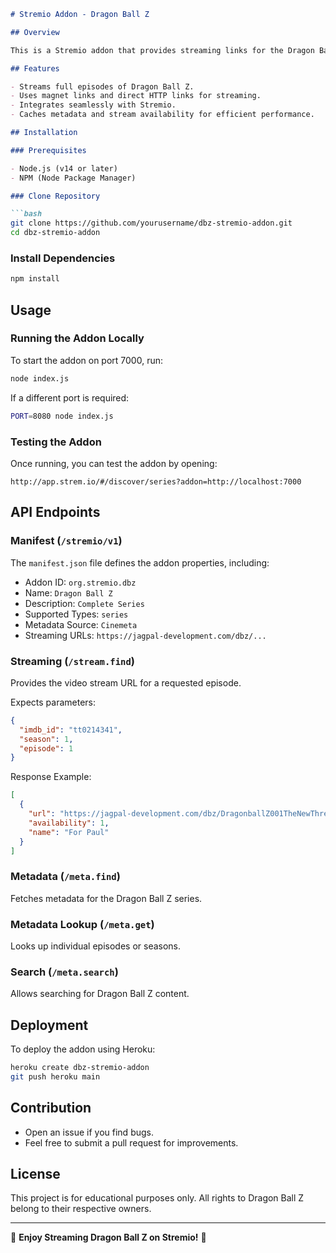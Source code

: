 ```markdown
# Stremio Addon - Dragon Ball Z

## Overview

This is a Stremio addon that provides streaming links for the Dragon Ball Z series. It is built using the Stremio Addons SDK and serves streams for each episode of the series.

## Features

- Streams full episodes of Dragon Ball Z.
- Uses magnet links and direct HTTP links for streaming.
- Integrates seamlessly with Stremio.
- Caches metadata and stream availability for efficient performance.

## Installation

### Prerequisites

- Node.js (v14 or later)
- NPM (Node Package Manager)

### Clone Repository

```bash
git clone https://github.com/yourusername/dbz-stremio-addon.git
cd dbz-stremio-addon
```

### Install Dependencies

```bash
npm install
```

## Usage

### Running the Addon Locally

To start the addon on port 7000, run:

```bash
node index.js
```

If a different port is required:

```bash
PORT=8080 node index.js
```

### Testing the Addon

Once running, you can test the addon by opening:

```
http://app.strem.io/#/discover/series?addon=http://localhost:7000
```

## API Endpoints

### Manifest (`/stremio/v1`)

The `manifest.json` file defines the addon properties, including:

- Addon ID: `org.stremio.dbz`
- Name: `Dragon Ball Z`
- Description: `Complete Series`
- Supported Types: `series`
- Metadata Source: `Cinemeta`
- Streaming URLs: `https://jagpal-development.com/dbz/...`

### Streaming (`/stream.find`)

Provides the video stream URL for a requested episode.

Expects parameters:

```json
{
  "imdb_id": "tt0214341",
  "season": 1,
  "episode": 1
}
```

Response Example:

```json
[
  {
    "url": "https://jagpal-development.com/dbz/DragonballZ001TheNewThreat.mkv",
    "availability": 1,
    "name": "For Paul"
  }
]
```

### Metadata (`/meta.find`)

Fetches metadata for the Dragon Ball Z series.

### Metadata Lookup (`/meta.get`)

Looks up individual episodes or seasons.

### Search (`/meta.search`)

Allows searching for Dragon Ball Z content.

## Deployment

To deploy the addon using Heroku:

```bash
heroku create dbz-stremio-addon
git push heroku main
```

## Contribution

- Open an issue if you find bugs.
- Feel free to submit a pull request for improvements.

## License

This project is for educational purposes only. All rights to Dragon Ball Z belong to their respective owners.

---

🚀 **Enjoy Streaming Dragon Ball Z on Stremio!** 🚀
``` 
